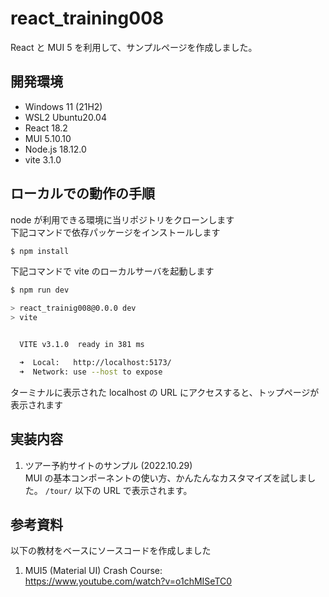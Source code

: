 # react_training008

React と MUI 5 を利用して、サンプルページを作成しました。

## 開発環境

- Windows 11 (21H2)
- WSL2 Ubuntu20.04
- React 18.2
- MUI 5.10.10
- Node.js 18.12.0
- vite 3.1.0

## ローカルでの動作の手順

node が利用できる環境に当リポジトリをクローンします  
下記コマンドで依存パッケージをインストールします

```bash
$ npm install
```

下記コマンドで vite のローカルサーバを起動します

```bash
$ npm run dev

> react_trainig008@0.0.0 dev
> vite


  VITE v3.1.0  ready in 381 ms

  ➜  Local:   http://localhost:5173/
  ➜  Network: use --host to expose
```

ターミナルに表示された localhost の URL にアクセスすると、トップページが表示されます

## 実装内容

1. ツアー予約サイトのサンプル (2022.10.29)  
   MUI の基本コンポーネントの使い方、かんたんなカスタマイズを試しました。
   `/tour/` 以下の URL で表示されます。

## 参考資料

以下の教材をベースにソースコードを作成しました

1. MUI5 (Material UI) Crash Course:  
   https://www.youtube.com/watch?v=o1chMISeTC0
